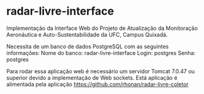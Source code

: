 radar-livre-interface
=====================

Implementação da Interface Web do Projeto de Atualização da Monitoração Aeronáutica e Auto-Sustentabilidade da UFC, Campus Quixadá.

Necessita de um banco de dados PostgreSQL com as seguintes informações: 
Nome do banco: radar-livre-interface 
Login: postgres 
Senha: postgres

Para rodar essa aplicação web é necessário um servidor Tomcat 7.0.47 ou superior devido a implementação de Web sockets.
Está aplicação é alimentada pela aplicação https://github.com/rhonan/radar-livre-coletor 
